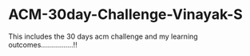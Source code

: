 # ACM-30day-Challenge-Vinayak-S
This includes the 30 days acm challenge and my learning outcomes................!!
